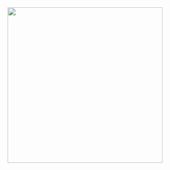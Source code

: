 <a href="https://www.youtube.com/watch?v=lR6YuPlk2lE">
    <div align="center">
        <img height="350px" src="https://raw.githubusercontent.com/dimorinny/android-farm-kubernetes-plugin/master/art/video.png">
    </div>
</a>
